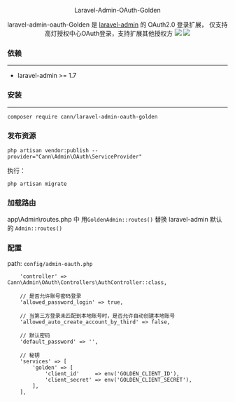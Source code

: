 <p align="center">Laravel-Admin-OAuth-Golden</p>

<p align="center">
  laravel-admin-oauth-Golden 是 <a href="https://laravel-admin.org/">laravel-admin</a> 的 OAuth2.0 登录扩展， 仅支持高灯授权中心OAuth登录，支持扩展其他授权方
  <img src="https://blog-1252314417.cos.ap-shanghai.myqcloud.com/1588825967295.jpg">
  <img src="https://blog-1252314417.cos.ap-shanghai.myqcloud.com/1588826006635.jpg">
</p>


### 依赖
------------
 - laravel-admin >= 1.7


### 安装
------------
```
composer require cann/laravel-admin-oauth-golden
```

### 发布资源

```
php artisan vendor:publish --provider="Cann\Admin\OAuth\ServiceProvider"
```

执行：
```
php artisan migrate
```

### 加载路由

app\Admin\routes.php 中 用`GoldenAdmin::routes()` 替换 laravel-admin 默认的 `Admin::routes()`

### 配置

path: `config/admin-oauth.php`

```
    'controller' => Cann\Admin\OAuth\Controllers\AuthController::class,

    // 是否允许账号密码登录
    'allowed_password_login' => true,

    // 当第三方登录未匹配到本地账号时，是否允许自动创建本地账号
    'allowed_auto_create_account_by_third' => false,

    // 默认密码
    'default_password' => '',
    
    // 秘钥
    'services' => [
        'golden' => [
            'client_id'     => env('GOLDEN_CLIENT_ID'),
            'client_secret' => env('GOLDEN_CLIENT_SECRET'),
        ],
    ],
```

